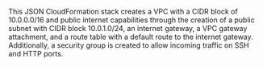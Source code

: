 This JSON CloudFormation stack creates a VPC with a CIDR block of 10.0.0.0/16 and public internet capabilities through the creation of a public subnet with CIDR block 10.0.1.0/24, an internet gateway, a VPC gateway attachment, and a route table with a default route to the internet gateway. Additionally, a security group is created to allow incoming traffic on SSH and HTTP ports.
